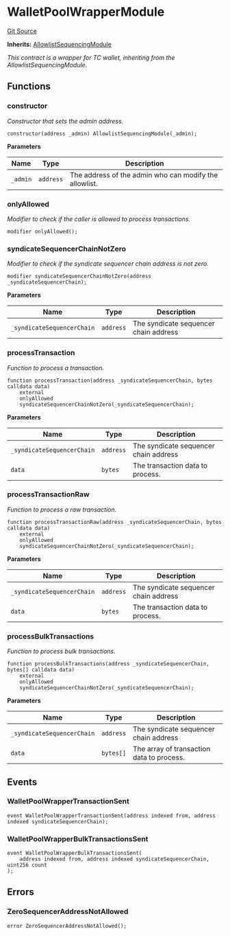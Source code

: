 # WalletPoolWrapperModule
[Git Source](https://github.com/SyndicateProtocol/metabased-rollup/blob/eb4946a298148d1c686f65f1f0883c9daf2b87fe/src/sequencing-modules/WalletPoolWrapperModule.sol)

**Inherits:**
[AllowlistSequencingModule](/src/sequencing-modules/AllowlistSequencingModule.sol/contract.AllowlistSequencingModule.md)

*This contract is a wrapper for TC wallet, inheriting from the AllowlistSequencingModule.*


## Functions
### constructor

*Constructor that sets the admin address.*


```solidity
constructor(address _admin) AllowlistSequencingModule(_admin);
```
**Parameters**

|Name|Type|Description|
|----|----|-----------|
|`_admin`|`address`|The address of the admin who can modify the allowlist.|


### onlyAllowed

*Modifier to check if the caller is allowed to process transactions.*


```solidity
modifier onlyAllowed();
```

### syndicateSequencerChainNotZero

*Modifier to check if the syndicate sequencer chain address is not zero.*


```solidity
modifier syndicateSequencerChainNotZero(address _syndicateSequencerChain);
```
**Parameters**

|Name|Type|Description|
|----|----|-----------|
|`_syndicateSequencerChain`|`address`|The syndicate sequencer chain address|


### processTransaction

*Function to process a transaction.*


```solidity
function processTransaction(address _syndicateSequencerChain, bytes calldata data)
    external
    onlyAllowed
    syndicateSequencerChainNotZero(_syndicateSequencerChain);
```
**Parameters**

|Name|Type|Description|
|----|----|-----------|
|`_syndicateSequencerChain`|`address`|The syndicate sequencer chain address|
|`data`|`bytes`|The transaction data to process.|


### processTransactionRaw

*Function to process a raw transaction.*


```solidity
function processTransactionRaw(address _syndicateSequencerChain, bytes calldata data)
    external
    onlyAllowed
    syndicateSequencerChainNotZero(_syndicateSequencerChain);
```
**Parameters**

|Name|Type|Description|
|----|----|-----------|
|`_syndicateSequencerChain`|`address`|The syndicate sequencer chain address|
|`data`|`bytes`|The transaction data to process.|


### processBulkTransactions

*Function to process bulk transactions.*


```solidity
function processBulkTransactions(address _syndicateSequencerChain, bytes[] calldata data)
    external
    onlyAllowed
    syndicateSequencerChainNotZero(_syndicateSequencerChain);
```
**Parameters**

|Name|Type|Description|
|----|----|-----------|
|`_syndicateSequencerChain`|`address`|The syndicate sequencer chain address|
|`data`|`bytes[]`|The array of transaction data to process.|


## Events
### WalletPoolWrapperTransactionSent

```solidity
event WalletPoolWrapperTransactionSent(address indexed from, address indexed syndicateSequencerChain);
```

### WalletPoolWrapperBulkTransactionsSent

```solidity
event WalletPoolWrapperBulkTransactionsSent(
    address indexed from, address indexed syndicateSequencerChain, uint256 count
);
```

## Errors
### ZeroSequencerAddressNotAllowed

```solidity
error ZeroSequencerAddressNotAllowed();
```

